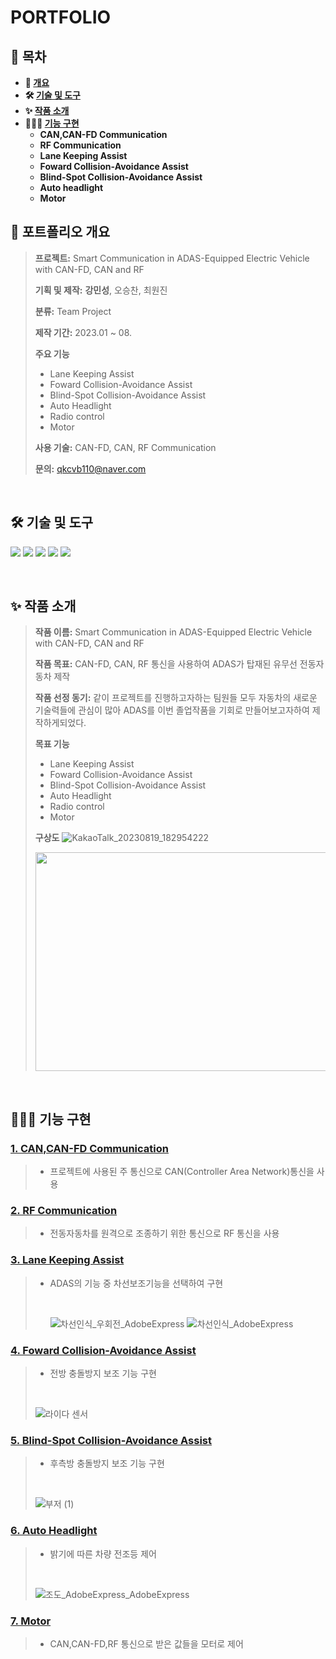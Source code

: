 # **PORTFOLIO**

## **📗 목차**

<b>

- 📝 [개요](#-포트폴리오-개요)
- 🛠 [기술 및 도구](#-기술-및-도구)
- ✨ [작품 소개](#-작품-소개)
- 👨🏻‍💻 [기능 구현](#-기능-구현)
  - CAN,CAN-FD Communication
  - RF Communication
  - Lane Keeping Assist
  - Foward Collision-Avoidance Assist
  - Blind-Spot Collision-Avoidance Assist
  - Auto headlight
  - Motor

</b>

## **📝 포트폴리오 개요**

> **프로젝트:** Smart Communication in ADAS-Equipped Electric Vehicle with CAN-FD, CAN and RF
>
> **기획 및 제작:** **강민성**, 오승찬, 최원진
>
> **분류:** Team Project
>
> **제작 기간:** 2023.01 ~ 08.
>
> **주요 기능**
> - Lane Keeping Assist
> - Foward Collision-Avoidance Assist
> - Blind-Spot Collision-Avoidance Assist
> - Auto Headlight
> - Radio control 
> - Motor
> 
> **사용 기술:** CAN-FD, CAN, RF Communication
>
> **문의:** qkcvb110@naver.com

<br />

## **🛠 기술 및 도구**

<img src="https://img.shields.io/badge/STM32-03234B?style=for-the-badge&logo=stmicroelectronics&logoColor=white"> <img src="https://img.shields.io/badge/raspberrypi-A22846?style=for-the-badge&logo=raspberrypi&logoColor=white"> <img src="https://img.shields.io/badge/C-A8B9CC?style=for-the-badge&logo=C&logoColor=white"> <img src="https://img.shields.io/badge/Python-3776AB?style=for-the-badge&logo=Python&logoColor=white"> <img src="https://img.shields.io/badge/GITHUB-181717?style=for-the-badge&logo=github&logoColor=white"> 

<br />

## **✨ 작품 소개**
> **작품 이름:** Smart Communication in ADAS-Equipped Electric Vehicle with CAN-FD, CAN and RF
>
> **작품 목표:** CAN-FD, CAN, RF 통신을 사용하여 ADAS가 탑재된 유무선 전동자동차 제작
>
> **작품 선정 동기:** 같이 프로젝트를 진행하고자하는 팀원들 모두 자동차의 새로운 기술력들에 관심이 많아 ADAS를 이번 졸업작품을 기회로 만들어보고자하여 제작하게되었다.
> 
> **목표 기능**
> - Lane Keeping Assist
> - Foward Collision-Avoidance Assist
> - Blind-Spot Collision-Avoidance Assist
> - Auto Headlight
> - Radio control
> - Motor
>   
> **구상도**
> ![KakaoTalk_20230819_182954222](https://github.com/qkcvb110/Portfolio/assets/121782690/12019a38-dc8a-4656-ba84-139fd4a13c36)
> 
> <img src="https://github.com/qkcvb110/Portfolio/assets/121782690/b1a28858-fab1-49f8-bfe5-f44c19cbf8f6" width="800" height="350"/> 


<br />

## **👨🏻‍💻 기능 구현**

### [**1. CAN,CAN-FD Communication**](https://github.com/qkcvb110/Portfolio/blob/master/STM32H7A3ZI_1_RX/README.md)
> - 프로젝트에 사용된 주 통신으로 CAN(Controller Area Network)통신을 사용

### [**2. RF Communication**](https://github.com/qkcvb110/Portfolio/blob/master/STM32F411_TX/README.md)
> - 전동자동차를 원격으로 조종하기 위한 통신으로 RF 통신을 사용

### [**3. Lane Keeping Assist**](https://github.com/qkcvb110/Portfolio/tree/master/Raspberry%20Pi_TX/README.md)
> - ADAS의 기능 중 차선보조기능을 선택하여 구현
> 
>   <br/>
>
>   ![차선인식_우회전_AdobeExpress](https://github.com/qkcvb110/Portfolio/assets/121782690/8905004f-a68d-4041-b79e-c9f64a960ff0)
 ![차선인식_AdobeExpress](https://github.com/qkcvb110/Portfolio/assets/121782690/7245e01e-ee5e-436e-9c34-db893c3bc78b)

### [**4. Foward Collision-Avoidance Assist**](https://github.com/qkcvb110/Portfolio/tree/master/STM32H7A3ZI_3_TX/README.md)
> - 전방 충돌방지 보조 기능 구현
>
> <br/>
>
> ![라이다 센서](https://github.com/qkcvb110/Portfolio/assets/121782690/8e93a8c7-8ef5-458a-87c5-c8af9d7982b0)

### [**5. Blind-Spot Collision-Avoidance Assist**](https://github.com/qkcvb110/Portfolio/tree/master/STM32H7A3ZI_2_TX/README.md)
> - 후측방 충돌방지 보조 기능 구현
>
> <br/>
>
> ![부저 (1)](https://github.com/qkcvb110/Portfolio/assets/121782690/95b63d8f-ebf4-4e7e-8e17-37cd82e69248)

### [**6. Auto Headlight**](https://github.com/qkcvb110/Portfolio/blob/master/STM32H7A3ZI_2_TX/README2.md)
> - 밝기에 따른 차량 전조등 제어
>
> <br/>
>
> ![조도_AdobeExpress_AdobeExpress](https://github.com/crasdok/capstone/assets/118472691/c5a6ff02-2a8e-413e-a355-f17a2049f019)

### [**7. Motor**](https://github.com/qkcvb110/Portfolio/blob/master/STM32H7A3ZI_1_RX/README2.md)
> - CAN,CAN-FD,RF 통신으로 받은 값들을 모터로 제어
